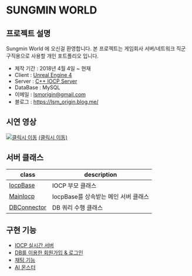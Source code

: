 ﻿# SUNGMIN WORLD

## 프로젝트 설명 

Sungmin World 에 오신걸 환영합니다. 본 프로젝트는 게임회사 서버/네트워크 직군 구직용으로 사용할 개인 포트폴리오  입니다.

- 제작 기간 : 2018년 4월 4일 ~ 현재
- Client   : [Unreal Engine 4](https://github.com/LimSungMin/SungminWorld/tree/master/Source/SungminWorld)
- Server   : [C++ IOCP Server](https://github.com/LimSungMin/SungminWorld/tree/master/SungminWorld-Server)
- DataBase : MySQL
- 이메일   : lsmorigin@gmail.com
- 블로그   : https://lsm_origin.blog.me/

## 시연 영상

[![클릭시 이동](https://img.youtube.com/vi/H_Lc5JI-OZo/0.jpg)](https://www.youtube.com/watch?v=H_Lc5JI-OZo)
[(클릭시 이동)](https://www.youtube.com/watch?v=H_Lc5JI-OZo&t=28s)

## 서버 클래스 

|  class | description  |   
|---|---|
| [IocpBase](https://github.com/LimSungMin/SungminWorld/blob/master/SungminWorld-Server/IocpServer/IocpBase.h)  | IOCP 부모 클래스  |   
|  [MainIocp](https://github.com/LimSungMin/SungminWorld/blob/master/SungminWorld-Server/IocpServer/MainIocp.h) |  IocpBase를 상속받는 메인 서버 클래스 |   
| [DBConnector](https://github.com/LimSungMin/SungminWorld/blob/master/SungminWorld-Server/IocpServer/DBConnector.h)  | DB 쿼리 수행 클래스  |  

## 구현 기능

- [IOCP 실시간 서버](https://github.com/LimSungMin/SungminWorld/issues/17)
- [DB를 이용한 회원가입 & 로그인](https://github.com/LimSungMin/SungminWorld/issues/21)
- [채팅 기능](https://github.com/LimSungMin/SungminWorld/commit/69885a8cad211a0d48a3fc123f8129bf1323446d)
- [AI 몬스터](https://github.com/LimSungMin/SungminWorld/issues/10)